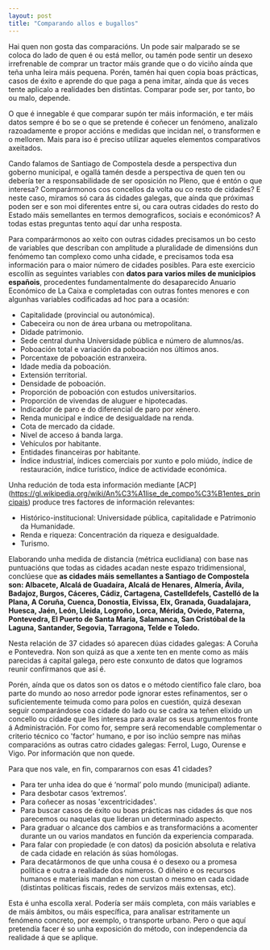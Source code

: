 ```yaml
---
layout: post
title: "Comparando allos e bugallos"
---
```


Hai quen non gosta das comparacións. Un pode sair malparado se se coloca do lado de quen é ou está mellor, ou tamén pode sentir un desexo irrefrenable de comprar un tractor máis grande que o do viciño aínda que teña unha leira máis pequena. Porén, tamén hai quen copia boas prácticas, casos de éxito e aprende do que paga a pena imitar, aínda que ás veces tente aplicalo a realidades ben distintas. Comparar pode ser, por tanto, bo ou malo, depende.

O que é innegable é que comparar supón ter máis información, e ter máis datos sempre é bo se o que se pretende é coñecer un fenómeno, analizalo razoadamente e propor accións e medidas que incidan nel, o transformen e o melloren. Mais para iso é preciso utilizar aqueles elementos comparativos axeitados.

Cando falamos de Santiago de Compostela desde a perspectiva dun goberno municipal, e ogallá tamén desde a perspectiva de quen ten ou debería ter a responsabilidade de ser oposición no Pleno, que é entón o que interesa? Comparármonos cos concellos da volta ou co resto de cidades? E neste caso, miramos só cara ás cidades galegas, que aínda que próximas poden ser e son moi diferentes entre si, ou cara outras cidades do resto do Estado máis semellantes en termos demograficos, sociais e económicos? A todas estas preguntas tento aquí dar unha resposta.

Para comparármonos ao xeito con outras cidades precisamos un bo cesto de variables que describan con amplitude a pluralidade de dimensións dun fenómemo tan complexo como unha cidade, e precisamos toda esa información para o maior número de cidades posibles. Para este exercicio escollín as seguintes variables con **datos para varios miles de municipios españois**, procedentes fundamentalmente do desaparecido Anuario Económico de La Caixa e completadas con outras fontes menores e con algunhas variables codificadas ad hoc para a ocasión:

- Capitalidade (provincial ou autonómica).
- Cabeceira ou non de área urbana ou metropolitana.
- Didade patrimonio.
- Sede central dunha Universidade pública e número de alumnos/as.
- Poboación total e variación da poboación nos últimos anos.
- Porcentaxe de poboación estranxeira.
- Idade media da poboación.
- Extensión territorial.
- Densidade de poboación.
- Proporción de poboación con estudos universitarios.
- Proporción de vivendas de aluguer e hipotecadas.
- Indicador de paro e do diferencial de paro por xénero.
- Renda municipal e índice de desigualdade na renda.
- Cota de mercado da cidade.
- Nivel de acceso á banda larga.
- Vehículos por habitante.
- Entidades financeiras por habitante.
- Índice industrial, índices comerciais por xunto e polo miúdo, índice de restauración, índice turístico, índice de actividade económica.

Unha redución de toda esta información mediante [ACP] (https://gl.wikipedia.org/wiki/An%C3%A1lise_de_compo%C3%B1entes_principais) produce tres factores de información relevantes:

- Histórico-institucional: Universidade pública, capitalidade e Patrimonio da Humanidade.
- Renda e riqueza: Concentración da riqueza e desigualdade.
- Turismo.

Elaborando unha medida de distancia (métrica euclidiana) con base nas puntuacións que todas as cidades acadan neste espazo tridimensional, conclúese que **as cidades máis semellantes a Santiago de Compostela son: Albacete, Alcalá de Guadaíra, Alcalá de Henares, Almería, Ávila, Badajoz, Burgos, Cáceres, Cádiz, Cartagena, Castelldefels, Castelló de la Plana, A Coruña, Cuenca, Donostia, Eivissa, Elx, Granada, Guadalajara, Huesca, Jaén, León, Lleida, Logroño, Lorca, Mérida, Oviedo, Paterna, Pontevedra, El Puerto de Santa María, Salamanca, San Cristóbal de la Laguna, Santander, Segovia, Tarragona, Telde e Toledo.**

Nesta relación de 37 cidades só aparecen dúas cidades galegas: A Coruña e Pontevedra. Non son quizá as que a xente ten en mente como as máis parecidas á capital galega, pero este conxunto de datos que logramos reunir confírmanos que así é.

Porén, aínda que os datos son os datos e o método científico fale claro, boa parte do mundo ao noso arredor pode ignorar estes refinamentos, ser o suficientemente teimuda como para polos en cuestión, quizá desexan seguir comparándose coa cidade do lado ou se cadra xa teñen elixido un concello ou cidade que lles interesa para avalar os seus argumentos fronte á Administración. For como for, sempre será recomendable complementar o criterio técnico co 'factor' humano, e por iso inclúo sempre nas miñas comparacións as outras catro cidades galegas: Ferrol, Lugo, Ourense e Vigo. Por información que non quede.

Para que nos vale, en fin, compararnos con esas 41 cidades?

- Para ter unha idea do que é ‘normal’ polo mundo (municipal) adiante.
- Para desbotar casos ‘extremos’.
- Para coñecer as nosas 'excentricidades'.
- Para buscar casos de éxito ou boas prácticas nas cidades ás que nos parecemos ou naquelas que lideran un determinado aspecto.
- Para graduar o alcance dos cambios e as transformacións a acomenter durante un ou varios mandatos en función da experiencia comparada.
- Para falar con propiedade (e con datos) da posición absoluta e relativa de cada cidade en relación ás súas homólogas.
- Para decatármonos de que unha cousa é o desexo ou a promesa política e outra a realidade dos números. O diñeiro e os recursos humanos e materiais mandan e non custan o mesmo en cada cidade (distintas políticas fiscais, redes de servizos máis extensas, etc).

Esta é unha escolla xeral. Podería ser máis completa, con máis variables e de máis ámbitos, ou máis específica, para analisar estritamente un fenómeno concreto, por exemplo, o transporte urbano. Pero o que aquí pretendía facer é so unha exposición do método, con independencia da realidade á que se aplique.
